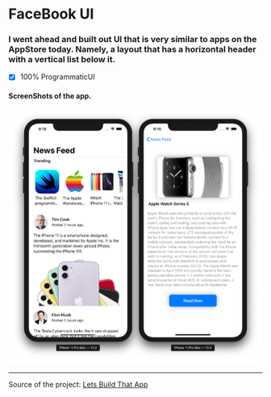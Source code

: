 #  FaceBook UI

### I went ahead and built out UI that is very similar to apps on the AppStore today. Namely, a layout that has a horizontal header with a vertical list below it.

- [x] 100% ProgrammaticUI

#### ScreenShots of the app.
![](Assets/ScreenShots.png)

---

Source of the project: [Lets Build That App](https://www.youtube.com/watch?v=7QgPpvqTfeo)
